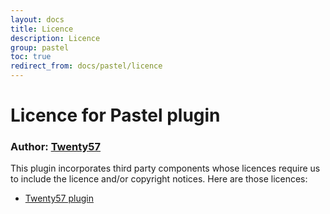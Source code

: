 ```yaml
---
layout: docs
title: Licence
description: Licence
group: pastel
toc: true
redirect_from: docs/pastel/licence
---
```

# Licence for Pastel plugin

### Author: [Twenty57](http://www.twenty57.com)

This plugin incorporates third party components whose licences require us to include the licence and/or copyright notices. Here are those licences:

- [Twenty57 plugin](https://linx.software/plugins/builtin/licence/)
